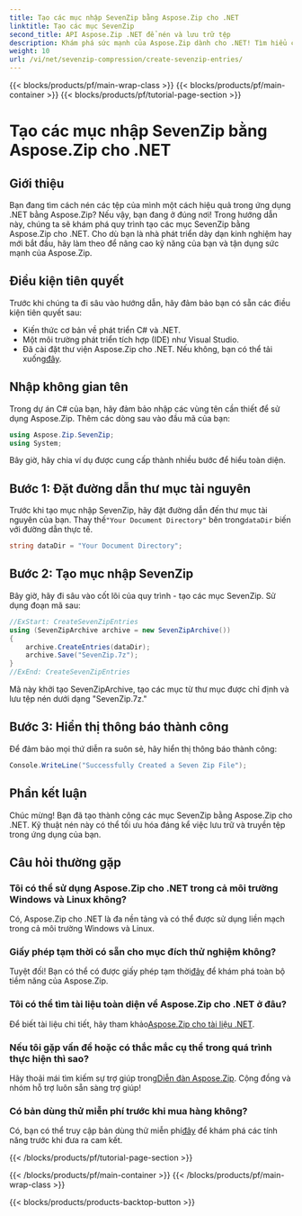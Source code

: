 ```yaml
---
title: Tạo các mục nhập SevenZip bằng Aspose.Zip cho .NET
linktitle: Tạo các mục SevenZip
second_title: API Aspose.Zip .NET để nén và lưu trữ tệp
description: Khám phá sức mạnh của Aspose.Zip dành cho .NET! Tìm hiểu cách tạo các mục SevenZip theo từng bước. Nén tập tin một cách dễ dàng. Tải xuống ngay để có trải nghiệm phát triển liền mạch.
weight: 10
url: /vi/net/sevenzip-compression/create-sevenzip-entries/
---
```


{{< blocks/products/pf/main-wrap-class >}}
{{< blocks/products/pf/main-container >}}
{{< blocks/products/pf/tutorial-page-section >}}

# Tạo các mục nhập SevenZip bằng Aspose.Zip cho .NET


## Giới thiệu

Bạn đang tìm cách nén các tệp của mình một cách hiệu quả trong ứng dụng .NET bằng Aspose.Zip? Nếu vậy, bạn đang ở đúng nơi! Trong hướng dẫn này, chúng ta sẽ khám phá quy trình tạo các mục SevenZip bằng Aspose.Zip cho .NET. Cho dù bạn là nhà phát triển dày dạn kinh nghiệm hay mới bắt đầu, hãy làm theo để nâng cao kỹ năng của bạn và tận dụng sức mạnh của Aspose.Zip.

## Điều kiện tiên quyết

Trước khi chúng ta đi sâu vào hướng dẫn, hãy đảm bảo bạn có sẵn các điều kiện tiên quyết sau:

- Kiến thức cơ bản về phát triển C# và .NET.
- Một môi trường phát triển tích hợp (IDE) như Visual Studio.
-  Đã cài đặt thư viện Aspose.Zip cho .NET. Nếu không, bạn có thể tải xuống[đây](https://releases.aspose.com/zip/net/).

## Nhập không gian tên

Trong dự án C# của bạn, hãy đảm bảo nhập các vùng tên cần thiết để sử dụng Aspose.Zip. Thêm các dòng sau vào đầu mã của bạn:

```csharp
using Aspose.Zip.SevenZip;
using System;
```

Bây giờ, hãy chia ví dụ được cung cấp thành nhiều bước để hiểu toàn diện.

## Bước 1: Đặt đường dẫn thư mục tài nguyên

 Trước khi tạo mục nhập SevenZip, hãy đặt đường dẫn đến thư mục tài nguyên của bạn. Thay thế`"Your Document Directory"` bên trong`dataDir` biến với đường dẫn thực tế.

```csharp
string dataDir = "Your Document Directory";
```

## Bước 2: Tạo mục nhập SevenZip

Bây giờ, hãy đi sâu vào cốt lõi của quy trình - tạo các mục SevenZip. Sử dụng đoạn mã sau:

```csharp
//ExStart: CreateSevenZipEntries
using (SevenZipArchive archive = new SevenZipArchive())
{
    archive.CreateEntries(dataDir);
    archive.Save("SevenZip.7z");
}
//ExEnd: CreateSevenZipEntries
```

Mã này khởi tạo SevenZipArchive, tạo các mục từ thư mục được chỉ định và lưu tệp nén dưới dạng "SevenZip.7z."

## Bước 3: Hiển thị thông báo thành công

Để đảm bảo mọi thứ diễn ra suôn sẻ, hãy hiển thị thông báo thành công:

```csharp
Console.WriteLine("Successfully Created a Seven Zip File");
```

## Phần kết luận

Chúc mừng! Bạn đã tạo thành công các mục SevenZip bằng Aspose.Zip cho .NET. Kỹ thuật nén này có thể tối ưu hóa đáng kể việc lưu trữ và truyền tệp trong ứng dụng của bạn.

## Câu hỏi thường gặp

### Tôi có thể sử dụng Aspose.Zip cho .NET trong cả môi trường Windows và Linux không?
Có, Aspose.Zip cho .NET là đa nền tảng và có thể được sử dụng liền mạch trong cả môi trường Windows và Linux.

### Giấy phép tạm thời có sẵn cho mục đích thử nghiệm không?
 Tuyệt đối! Bạn có thể có được giấy phép tạm thời[đây](https://purchase.aspose.com/temporary-license/) để khám phá toàn bộ tiềm năng của Aspose.Zip.

### Tôi có thể tìm tài liệu toàn diện về Aspose.Zip cho .NET ở đâu?
 Để biết tài liệu chi tiết, hãy tham khảo[Aspose.Zip cho tài liệu .NET](https://reference.aspose.com/zip/net/).

### Nếu tôi gặp vấn đề hoặc có thắc mắc cụ thể trong quá trình thực hiện thì sao?
 Hãy thoải mái tìm kiếm sự trợ giúp trong[Diễn đàn Aspose.Zip](https://forum.aspose.com/c/zip/37). Cộng đồng và nhóm hỗ trợ luôn sẵn sàng trợ giúp!

### Có bản dùng thử miễn phí trước khi mua hàng không?
 Có, bạn có thể truy cập bản dùng thử miễn phí[đây](https://releases.aspose.com/) để khám phá các tính năng trước khi đưa ra cam kết.

{{< /blocks/products/pf/tutorial-page-section >}}

{{< /blocks/products/pf/main-container >}}
{{< /blocks/products/pf/main-wrap-class >}}

{{< blocks/products/products-backtop-button >}}
